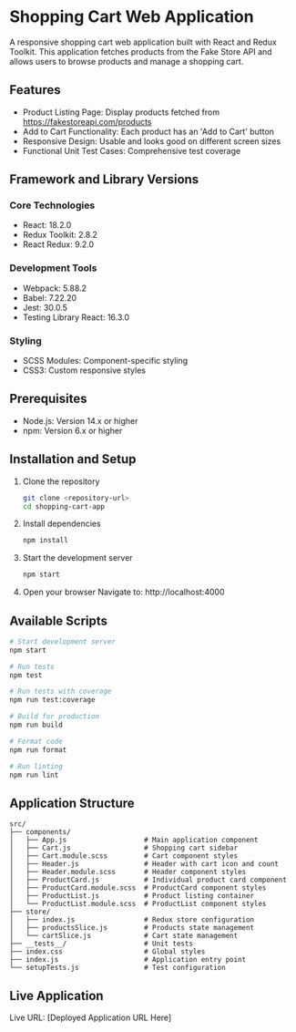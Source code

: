 # Shopping Cart Web Application

A responsive shopping cart web application built with React and Redux Toolkit. This application fetches products from the Fake Store API and allows users to browse products and manage a shopping cart.

## Features

- Product Listing Page: Display products fetched from https://fakestoreapi.com/products
- Add to Cart Functionality: Each product has an 'Add to Cart' button
- Responsive Design: Usable and looks good on different screen sizes
- Functional Unit Test Cases: Comprehensive test coverage

## Framework and Library Versions

### Core Technologies

- React: 18.2.0
- Redux Toolkit: 2.8.2
- React Redux: 9.2.0

### Development Tools

- Webpack: 5.88.2
- Babel: 7.22.20
- Jest: 30.0.5
- Testing Library React: 16.3.0

### Styling

- SCSS Modules: Component-specific styling
- CSS3: Custom responsive styles

## Prerequisites

- Node.js: Version 14.x or higher
- npm: Version 6.x or higher

## Installation and Setup

1. Clone the repository

   ```bash
   git clone <repository-url>
   cd shopping-cart-app
   ```

2. Install dependencies

   ```bash
   npm install
   ```

3. Start the development server

   ```bash
   npm start
   ```

4. Open your browser
   Navigate to: http://localhost:4000

## Available Scripts

```bash
# Start development server
npm start

# Run tests
npm test

# Run tests with coverage
npm run test:coverage

# Build for production
npm run build

# Format code
npm run format

# Run linting
npm run lint
```

## Application Structure

```
src/
├── components/
│   ├── App.js                   # Main application component
│   ├── Cart.js                  # Shopping cart sidebar
│   ├── Cart.module.scss         # Cart component styles
│   ├── Header.js                # Header with cart icon and count
│   ├── Header.module.scss       # Header component styles
│   ├── ProductCard.js           # Individual product card component
│   ├── ProductCard.module.scss  # ProductCard component styles
│   ├── ProductList.js           # Product listing container
│   └── ProductList.module.scss  # ProductList component styles
├── store/
│   ├── index.js                 # Redux store configuration
│   ├── productsSlice.js         # Products state management
│   └── cartSlice.js             # Cart state management
├── __tests__/                   # Unit tests
├── index.css                    # Global styles
├── index.js                     # Application entry point
└── setupTests.js                # Test configuration
```

## Live Application

Live URL: [Deployed Application URL Here]
